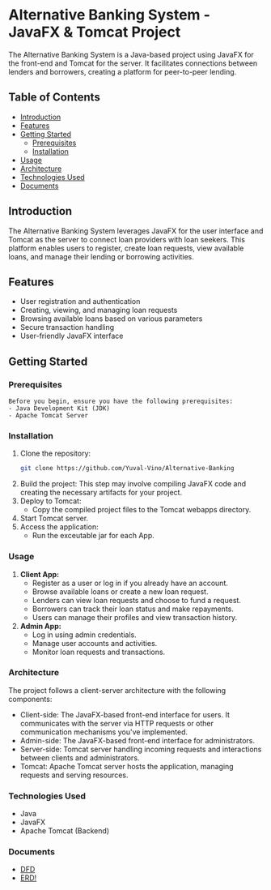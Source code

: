 # Alternative Banking System - JavaFX & Tomcat Project

  The Alternative Banking System is a Java-based project using JavaFX for the front-end and Tomcat for the server. It facilitates connections between lenders and borrowers, creating a platform for peer-to-peer lending.

  ## Table of Contents
  - [Introduction](#introduction)
  - [Features](#features)
  - [Getting Started](#getting-started)
    - [Prerequisites](#prerequisites)
    - [Installation](#installation)
  - [Usage](#usage)
  - [Architecture](#architecture)
  - [Technologies Used](#technologies-used)
  - [Documents](#documents)

## Introduction
The Alternative Banking System leverages JavaFX for the user interface and Tomcat as the server to connect loan providers with loan seekers. This platform enables users to register, create loan requests, view available loans, and manage their lending or borrowing activities.

## Features
- User registration and authentication
- Creating, viewing, and managing loan requests
- Browsing available loans based on various parameters
- Secure transaction handling
- User-friendly JavaFX interface

## Getting Started
  ### Prerequisites
    Before you begin, ensure you have the following prerequisites:
    - Java Development Kit (JDK)
    - Apache Tomcat Server

### Installation
1. Clone the repository:
   ```bash
   git clone https://github.com/Yuval-Vino/Alternative-Banking
2. Build the project:
This step may involve compiling JavaFX code and creating the necessary artifacts for your project.
3. Deploy to Tomcat:
    *   Copy the compiled project files to the Tomcat webapps directory.
4. Start Tomcat server.
5. Access the application:
    *   Run the exceutable jar for each App.

### Usage
1. **Client App:**
    * Register as a user or log in if you already have an account.
    * Browse available loans or create a new loan request.
    * Lenders can view loan requests and choose to fund a request.
    * Borrowers can track their loan status and make repayments.
    * Users can manage their profiles and view transaction history.
2. **Admin App:**
    * Log in using admin credentials.
    * Manage user accounts and activities.
    * Monitor loan requests and transactions.
### Architecture
The project follows a client-server architecture with the following components:
* Client-side: The JavaFX-based front-end interface for users. It communicates with the server via HTTP requests or other communication mechanisms you've implemented.
* Admin-side: The JavaFX-based front-end interface for administrators.
* Server-side: Tomcat server handling incoming requests and interactions between clients and administrators.
* Tomcat: Apache Tomcat server hosts the application, managing requests and serving resources.

### Technologies Used
* Java
* JavaFX
* Apache Tomcat (Backend)
### Documents
* [DFD](https://github.com/Yuval-Vino/Alternative-Banking/blob/main/Documents/Alternative-Banking%20DFD.odg)
* [ERD!](https://github.com/Yuval-Vino/Alternative-Banking/blob/ce3b2aa5dd335a98ca20da2cd6849e090234057e/Alternative-Banking%20%20ERD.png)
